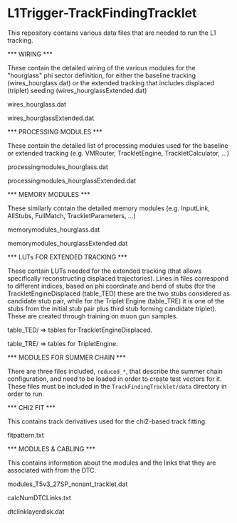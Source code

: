 # L1Trigger-TrackFindingTracklet

This repository contains various data files that are needed to run the L1 tracking. 

*** WIRING ***

These contain the detailed wiring of the various modules for the "hourglass" phi sector definition, 
for either the baseline tracking (wires_hourglass.dat) or the extended tracking that includes displaced 
(triplet) seeding (wires_hourglassExtended.dat)

wires_hourglass.dat 

wires_hourglassExtended.dat 

*** PROCESSING MODULES *** 

These contain the detailed list of processing modules used for the baseline or extended tracking (e.g. VMRouter, TrackletEngine, TrackletCalculator, ...) 

processingmodules_hourglass.dat

processingmodules_hourglassExtended.dat

*** MEMORY MODULES *** 

These similarly contain the detailed memory modules (e.g. InputLink, AllStubs, FullMatch, TrackletParameters, ...)

memorymodules_hourglass.dat

memorymodules_hourglassExtended.dat

*** LUTs FOR EXTENDED TRACKING *** 

These contain LUTs needed for the extended tracking (that allows specifically reconstructing displaced trajectories). Lines in files correspond to different indices, based on phi coordinate and bend of stubs (for the TrackletEngineDisplaced (table_TED) these are the two stubs considered as candidate stub pair, while for the Triplet Engine (table_TRE) it is one of the stubs from the initial stub pair plus third stub forming candidate triplet). These are created through training on muon gun samples. 

table_TED/ => tables for TrackletEngineDisplaced.

table_TRE/ => tables for TripletEngine.

*** MODULES FOR SUMMER CHAIN ***

There are three files included, `reduced_*`, that describe the summer chain configuration, and need to be loaded in order to create test vectors for it. These files must be included in the `TrackFindingTracklet/data` directory in order to run.

*** CHI2 FIT ***

This contains track derivatives used for the chi2-based track fitting. 

fitpattern.txt

*** MODULES & CABLING *** 

This contains information about the modules and the links that they are associated with from the DTC.

modules_T5v3_27SP_nonant_tracklet.dat

calcNumDTCLinks.txt

dtclinklayerdisk.dat

